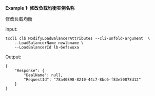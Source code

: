 **Example 1: 修改负载均衡实例名称**

修改负载均衡

Input: 

```
tccli clb ModifyLoadBalancerAttributes --cli-unfold-argument  \
    --LoadBalancerName newlbname \
    --LoadBalancerId lb-6efswuxa
```

Output: 
```
{
    "Response": {
        "DealName": null,
        "RequestId": "78a40898-8210-44c7-8bc6-f83e50878d12"
    }
}
```

